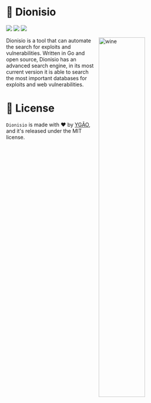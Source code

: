 <h1>🍷 Dionisio</h1>

<a href="https://github.com/ygorsimoes/dionisio/blob/main/LICENSE"><img src="https://img.shields.io/github/license/ygorsimoes/dionisio"></a>
<a href="https://go.dev/dl/"><img src="https://img.shields.io/badge/go@main-1.17-blue?style=flat&logo=go"></a>
<a href="https://github.com/ygorsimoes/dionisio/commits/main"><img src="https://img.shields.io/github/last-commit/ygorsimoes/dionisio/main"></a>


<img alt="wine" align="right" src="https://i.imgur.com/mDZRo2K.gif" width="50%">
<p>Dionisio is a tool that can automate the search for exploits and vulnerabilities. Written in Go and open source, Dionisio has an advanced search engine, in its most current version it is able to search the most important databases for exploits and web vulnerabilities.</p>

<h1>🍷 License</h1>

`Dionisio` is made with ❤️ by <a href="https://github.com/ygorsimoes">YGÃO</a>, and it's released under the MIT license.